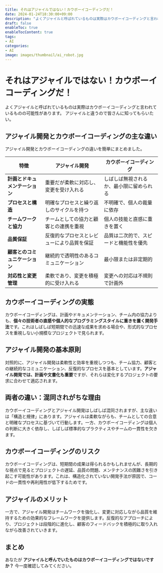 ```yaml
---
title: それはアジャイルではない！カウボーイコーディングだ！
date: 2024-01-24T18:30:00+09:00
description: "よくアジャイルと呼ばれているものは実際はカウボーイコーディングと言われているものの可能性があります。"
draft: false
enableToc: true
enableTocContent: true
tags: 
- AI
categories: 
- AI
image: images/thumbnail/ai_robot.jpg
---
```


# それはアジャイルではない！カウボーイコーディングだ！

よくアジャイルと呼ばれているものは実際はカウボーイコーディングと言われているものの可能性があります。
アジャイルと違うので皆さんに知ってもらいたい。

## アジャイル開発とカウボーイコーディングの主な違い

アジャイル開発とカウボーイコーディングの違いを簡単にまとめました。

| 特徴 | アジャイル開発 | カウボーイコーディング |
|------|------------|----------------|
| **計画とドキュメンテーション** | 重要だが柔軟に対応し、変更を受け入れる | しばしば無視されるか、最小限に留められる |
| **プロセスと構造** | 明確なプロセスと繰り返しのサイクルを持つ | 不明確で、個人の裁量に依存 |
| **チームワークと協力** | チームとしての協力と顧客との連携を重視 | 個人の技能と直感に重きを置く |
| **品質保証** | 反復的なプロセスとレビューにより品質を保証 | 品質は二次的で、スピードと機能性を優先 |
| **顧客とのコミュニケーション** | 継続的で透明性のあるコミュニケーション | 最小限または非定期的 |
| **対応性と変更管理** | 柔軟であり、変更を積極的に受け入れる | 変更への対応は不規則で計画外 |


## カウボーイコーディングの実態
カウボーイコーディングは、計画やドキュメンテーション、チーム内の協力よりも、**個々の技術者の直感や個人的なプログラミングスタイルに重きを置く開発手法**です。これはしばしば短期間での迅速な成果を求める場合や、形式的なプロセスを重視しない小規模なプロジェクトで見られます。

## アジャイル開発の基本原則
対照的に、アジャイル開発は柔軟性と効率を重視しつつも、チーム協力、顧客との継続的なコミュニケーション、反復的なプロセスを基本としています。**アジャイル開発では、計画や文書化も重要**ですが、それらは変化するプロジェクトの要求に合わせて適応されます。

## 両者の違い：混同されがちな理由
カウボーイコーディングとアジャイル開発はしばしば混同されますが、主な違いは「構造と規律」にあります。アジャイルは柔軟ながらも、チームとしての合意と明確なプロセスに基づいて行動します。一方、カウボーイコーディングは個人の判断に大きく依存し、しばしば標準的なプラクティスやチームの一貫性を欠きます。

## カウボーイコーディングのリスク
カウボーイコーディングは、短期間の成果は得られるかもしれませんが、長期的な視点で見るとプロジェクトの遅延、品質の問題、メンテナンスの困難さを引き起こす可能性があります。これは、構造化されていない開発手法が原因で、コードの一貫性や再利用性が低下するためです。

## アジャイルのメリット
一方で、アジャイル開発はチームワークを強化し、変更に対応しながら品質を維持するための効果的なフレームワークを提供します。反復的なアプローチにより、プロジェクトは段階的に進化し、顧客のフィードバックを積極的に取り入れながら改善されていきます。

## まとめ
あなたが **アジャイルと呼んでいたものはカウボーイコーディングではないですか？** 今一度確認してみてください。
